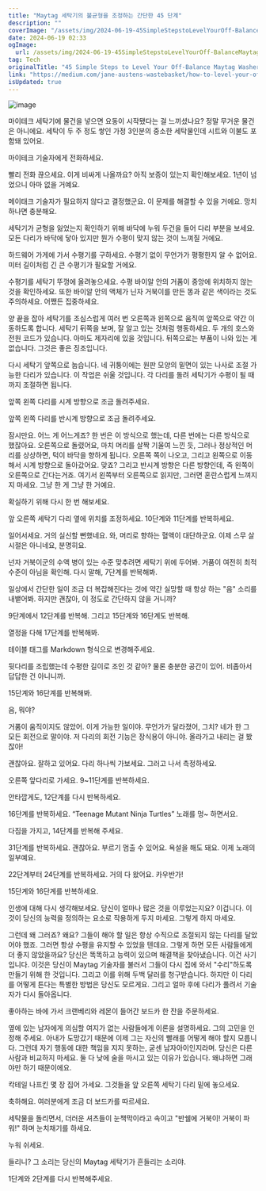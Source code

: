 ```yaml
---
title: "Maytag 세탁기의 불균형을 조정하는 간단한 45 단계"
description: ""
coverImage: "/assets/img/2024-06-19-45SimpleStepstoLevelYourOff-BalanceMaytagWasher_0.png"
date: 2024-06-19 02:33
ogImage:
  url: /assets/img/2024-06-19-45SimpleStepstoLevelYourOff-BalanceMaytagWasher_0.png
tag: Tech
originalTitle: "45 Simple Steps to Level Your Off-Balance Maytag Washer"
link: "https://medium.com/jane-austens-wastebasket/how-to-level-your-off-balance-maytag-washer-in-45-simple-steps-4591914dc247"
isUpdated: true
---
```


![image](/assets/img/2024-06-19-45SimpleStepstoLevelYourOff-BalanceMaytagWasher_0.png)

마이테크 세탁기에 물건을 넣으면 요동이 시작됐다는 걸 느끼셨나요? 정말 무거운 물건은 아니에요. 세탁이 두 주 정도 쌓인 가정 3인분의 중소한 세탁물인데 시트와 이불도 포함돼 있어요.

마이테크 기술자에게 전화하세요.

빨리 전화 끊으세요. 이게 비싸게 나올까요? 아직 보증이 있는지 확인해보세요. 1년이 넘었으니 아마 없을 거예요.

<!-- cozy-coder - 수평 -->

<ins class="adsbygoogle"
     style="display:block"
     data-ad-client="ca-pub-4877378276818686"
     data-ad-slot="1107185301"
     data-ad-format="auto"
     data-full-width-responsive="true"></ins>

<script>
     (adsbygoogle = window.adsbygoogle || []).push({});
</script>

메이태크 기술자가 필요하지 않다고 결정했군요. 이 문제를 해결할 수 있을 거에요. 망치하나면 충분해요.

세탁기가 균형을 잃었는지 확인하기 위해 바닥에 누워 두건을 들어 다리 부분을 보세요. 모든 다리가 바닥에 닿아 있지만 뭔가 수평이 맞지 않는 것이 느껴질 거에요.

하드웨어 가게에 가서 수평기를 구하세요. 수평기 없이 무언가가 평평한지 알 수 없어요. 미터 길이처럼 긴 큰 수평기가 필요할 거에요.

수평기를 세탁기 뚜껑에 올려놓으세요. 수평 바이알 안의 거품이 중앙에 위치하지 않는 것을 확인하세요. 또한 바이알 안의 액체가 닌자 거북이를 만든 똥과 같은 색이라는 것도 주의하세요. 어쨌든 집중하세요.

<!-- cozy-coder - 수평 -->

<ins class="adsbygoogle"
     style="display:block"
     data-ad-client="ca-pub-4877378276818686"
     data-ad-slot="1107185301"
     data-ad-format="auto"
     data-full-width-responsive="true"></ins>

<script>
     (adsbygoogle = window.adsbygoogle || []).push({});
</script>

양 끝을 잡아 세탁기를 조심스럽게 여러 번 오른쪽과 왼쪽으로 움직여 앞쪽으로 약간 이동하도록 합니다. 세탁기 뒤쪽을 보며, 잘 알고 있는 것처럼 행동하세요. 두 개의 호스와 전원 코드가 있습니다. 아마도 제자리에 있을 것입니다. 뒤쪽으로는 부품이 나와 있는 게 없습니다. 그것은 좋은 징조입니다.

다시 세탁기 앞쪽으로 눕습니다. 네 귀퉁이에는 원판 모양의 밑면이 있는 나사로 조절 가능한 다리가 있습니다. 이 작업은 쉬울 것입니다. 각 다리를 돌려 세탁기가 수평이 될 때까지 조절하면 됩니다.

앞쪽 왼쪽 다리를 시계 방향으로 조금 돌려주세요.

앞쪽 왼쪽 다리를 반시계 방향으로 조금 돌려주세요.

<!-- cozy-coder - 수평 -->

<ins class="adsbygoogle"
     style="display:block"
     data-ad-client="ca-pub-4877378276818686"
     data-ad-slot="1107185301"
     data-ad-format="auto"
     data-full-width-responsive="true"></ins>

<script>
     (adsbygoogle = window.adsbygoogle || []).push({});
</script>

잠시만요. 어느 게 어느게죠? 한 번은 이 방식으로 했는데, 다른 번에는 다른 방식으로 했잖아요. 오른쪽으로 돌렸어요, 마치 머리를 살짝 기울여 느낀 듯, 그러나 정상적인 머리를 상상하면, 턱이 바닥을 향하게 됩니다. 오른쪽 쪽이 나오고, 그리고 왼쪽으로 이동해서 시계 방향으로 돌아갔어요. 맞죠? 그리고 반시계 방향은 다른 방향인데, 즉 왼쪽이 오른쪽으로 간다는거죠. 여기서 왼쪽부터 오른쪽으로 읽지만, 그러면 혼란스럽게 느껴지지 마세요. 그냥 한 게 그냥 한 거예요.

확실하기 위해 다시 한 번 해보세요.

앞 오른쪽 세탁기 다리 옆에 위치를 조정하세요. 10단계와 11단계를 반복하세요.

일어서세요. 거의 실신할 뻔했네요. 와, 머리로 향하는 혈액이 대단하군요. 이제 스무 살 시절은 아니네요, 분명히요.

<!-- cozy-coder - 수평 -->

<ins class="adsbygoogle"
     style="display:block"
     data-ad-client="ca-pub-4877378276818686"
     data-ad-slot="1107185301"
     data-ad-format="auto"
     data-full-width-responsive="true"></ins>

<script>
     (adsbygoogle = window.adsbygoogle || []).push({});
</script>

넌자 거북이군의 수액 병이 있는 수준 맞추려면 세탁기 위에 두어봐. 거품이 여전히 최적 수준이 아님을 확인해. 다시 말해, 7단계를 반복해봐.

일상에서 간단한 일이 조금 더 복잡해진다는 것에 약간 실망할 때 항상 하는 "음" 소리를 내뱉어봐. 하지만 괜찮아, 이 정도로 간단하지 않을 거니까?

9단계에서 12단계를 반복해. 그리고 15단계와 16단계도 반복해.

열정을 다해 17단계를 반복해봐.

<!-- cozy-coder - 수평 -->

<ins class="adsbygoogle"
     style="display:block"
     data-ad-client="ca-pub-4877378276818686"
     data-ad-slot="1107185301"
     data-ad-format="auto"
     data-full-width-responsive="true"></ins>

<script>
     (adsbygoogle = window.adsbygoogle || []).push({});
</script>

테이블 태그를 Markdown 형식으로 변경해주세요.

<!-- cozy-coder - 수평 -->

<ins class="adsbygoogle"
     style="display:block"
     data-ad-client="ca-pub-4877378276818686"
     data-ad-slot="1107185301"
     data-ad-format="auto"
     data-full-width-responsive="true"></ins>

<script>
     (adsbygoogle = window.adsbygoogle || []).push({});
</script>

뒷다리를 조립했는데 수평한 길이로 조인 것 같아? 물론 충분한 공간이 있어. 비좁아서 답답한 건 아니니까.

15단계와 16단계를 반복해봐.

음, 뭐야?

거품이 움직이지도 않았어. 이게 가능한 일이야. 무언가가 달라졌어, 그치? 네가 한 그 모든 회전으로 말이야. 저 다리의 회전 기능은 장식용이 아니야. 올라가고 내리는 걸 봤잖아!

<!-- cozy-coder - 수평 -->

<ins class="adsbygoogle"
     style="display:block"
     data-ad-client="ca-pub-4877378276818686"
     data-ad-slot="1107185301"
     data-ad-format="auto"
     data-full-width-responsive="true"></ins>

<script>
     (adsbygoogle = window.adsbygoogle || []).push({});
</script>

괜찮아요. 잘하고 있어요. 다리 하나씩 가보세요. 그러고 나서 측정하세요.

오른쪽 앞다리로 가세요. 9~11단계를 반복하세요.

안타깝게도, 12단계를 다시 반복하세요.

16단계를 반복하세요. “Teenage Mutant Ninja Turtles” 노래를 멍~ 하면서요.

<!-- cozy-coder - 수평 -->

<ins class="adsbygoogle"
     style="display:block"
     data-ad-client="ca-pub-4877378276818686"
     data-ad-slot="1107185301"
     data-ad-format="auto"
     data-full-width-responsive="true"></ins>

<script>
     (adsbygoogle = window.adsbygoogle || []).push({});
</script>

다짐을 가지고, 14단계를 반복해 주세요.

31단계를 반복하세요. 괜찮아요. 부르기 멈출 수 있어요. 욕설을 해도 돼요. 이제 노래의 일부예요.

22단계부터 24단계를 반복하세요. 거의 다 왔어요. 카우반가!

15단계와 16단계를 반복하세요.

<!-- cozy-coder - 수평 -->

<ins class="adsbygoogle"
     style="display:block"
     data-ad-client="ca-pub-4877378276818686"
     data-ad-slot="1107185301"
     data-ad-format="auto"
     data-full-width-responsive="true"></ins>

<script>
     (adsbygoogle = window.adsbygoogle || []).push({});
</script>

인생에 대해 다시 생각해보세요. 당신이 얼마나 많은 것을 이루었는지요? 이겁니다. 이것이 당신의 능력을 정의하는 요소로 작용하게 두지 마세요. 그렇게 하지 마세요.

그런데 왜 그러죠? 왜요? 그들이 해야 할 일은 항상 수직으로 조절되지 않는 다리를 달았어야 했죠. 그러면 항상 수평을 유지할 수 있었을 텐데요. 그렇게 하면 모든 사람들에게 더 좋지 않았을까요? 당신은 똑똑하고 능력이 있으며 해결책을 찾아냈습니다. 이건 사기입니다. 이것은 당신이 Maytag 기술자를 불러서 그들이 다시 집에 와서 "수리"하도록 만들기 위해 한 것입니다. 그리고 이를 위해 두백 달러를 청구받습니다. 하지만 이 다리를 어떻게 튼다는 특별한 방법은 당신도 모르게요. 그리고 얼마 후에 다리가 풀려서 기술자가 다시 돌아옵니다.

좋아하는 바에 가서 크랜베리와 레몬이 들어간 보드카 한 잔을 주문하세요.

옆에 있는 남자에게 의심할 여지가 없는 사람들에게 이론을 설명하세요. 그의 고민을 인정해 주세요. 아내가 도망갔기 때문에 이제 그는 자신의 빨래를 어떻게 해야 할지 모릅니다. 그런데 자기 행동에 대한 책임을 지지 못하는, 굳센 남자아이인지라며. 당신은 다른 사람과 비교하지 마세요. 둘 다 낮에 술을 마시고 있는 이유가 있습니다. 왜냐하면 그래야만 하기 때문이에요.

<!-- cozy-coder - 수평 -->

<ins class="adsbygoogle"
     style="display:block"
     data-ad-client="ca-pub-4877378276818686"
     data-ad-slot="1107185301"
     data-ad-format="auto"
     data-full-width-responsive="true"></ins>

<script>
     (adsbygoogle = window.adsbygoogle || []).push({});
</script>

칵테일 나프킨 몇 장 집어 가세요. 그것들을 앞 오른쪽 세탁기 다리 밑에 놓으세요.

축하해요. 여러분에게 조금 더 보드카를 따르세요.

세탁물을 돌리면서, 더러운 셔츠들이 눈책막이라고 속이고 "반쉘에 거북이! 거북이 파워!" 하며 눈치채기를 하세요.

누워 쉬세요.

<!-- cozy-coder - 수평 -->

<ins class="adsbygoogle"
     style="display:block"
     data-ad-client="ca-pub-4877378276818686"
     data-ad-slot="1107185301"
     data-ad-format="auto"
     data-full-width-responsive="true"></ins>

<script>
     (adsbygoogle = window.adsbygoogle || []).push({});
</script>

들리니? 그 소리는 당신의 Maytag 세탁기가 흔들리는 소리야.

1단계와 2단계를 다시 반복해주세요.
